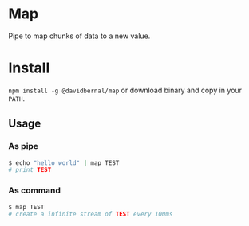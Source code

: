 # Map

Pipe to map chunks of data to a new value.

# Install

`npm install -g @davidbernal/map` or download binary and copy in your `PATH`.

## Usage

### As pipe

```bash
$ echo "hello world" | map TEST
# print TEST
```

### As command

```bash
$ map TEST
# create a infinite stream of TEST every 100ms
```

